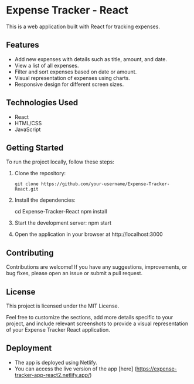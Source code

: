 # Expense Tracker - React

This is a web application built with React for tracking expenses.

## Features

- Add new expenses with details such as title, amount, and date.
- View a list of all expenses.
- Filter and sort expenses based on date or amount.
- Visual representation of expenses using charts.
- Responsive design for different screen sizes.

## Technologies Used

- React
- HTML/CSS
- JavaScript

## Getting Started

To run the project locally, follow these steps:

1. Clone the repository:

   ```shell
   git clone https://github.com/your-username/Expense-Tracker-React.git

   ```

2. Install the dependencies:

   cd Expense-Tracker-React
   npm install

3. Start the development server:
   npm start

4. Open the application in your browser at http://localhost:3000

## Contributing

Contributions are welcome! If you have any suggestions, improvements, or bug fixes, please open an issue or submit a pull request.

## License

This project is licensed under the MIT License.

Feel free to customize the sections, add more details specific to your project, and include relevant screenshots to provide a visual representation of your Expense Tracker React application.

## Deployment

- The app is deployed using Netlify.
- You can access the live version of the app [here]
  (https://expense-tracker-app-react2.netlify.app/)
